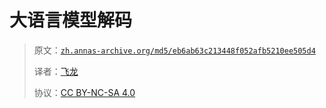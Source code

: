 # 大语言模型解码

> 原文：[`zh.annas-archive.org/md5/eb6ab63c213448f052afb5210ee505d4`](https://zh.annas-archive.org/md5/eb6ab63c213448f052afb5210ee505d4)
> 
> 译者：[飞龙](https://github.com/wizardforcel)
> 
> 协议：[CC BY-NC-SA 4.0](http://creativecommons.org/licenses/by-nc-sa/4.0/)
